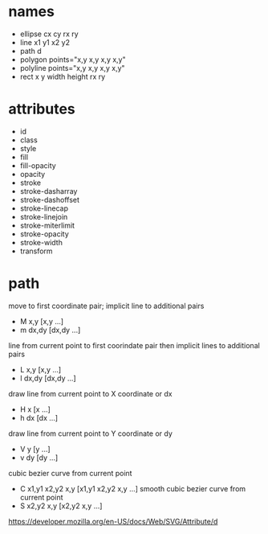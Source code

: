 # names

-   ellipse cx cy rx ry
-   line x1 y1 x2 y2
-   path d
-   polygon points="x,y x,y x,y x,y"
-   polyline points="x,y x,y x,y x,y"
-   rect x y width height rx ry

# attributes

-   id
-   class
-   style
-   fill
-   fill-opacity
-   opacity
-   stroke
-   stroke-dasharray
-   stroke-dashoffset
-   stroke-linecap
-   stroke-linejoin
-   stroke-miterlimit
-   stroke-opacity
-   stroke-width
-   transform

# path

move to first coordinate pair; implicit line to additional pairs
-   M x,y [x,y ...]
-   m dx,dy [dx,dy ...]

line from current point to first coorindate pair then implicit lines to additional pairs
-   L x,y [x,y ...]
-   l dx,dy [dx,dy ...]

draw line from current point to X coordinate or dx
-   H x [x ...]
-   h dx [dx ...]

draw line from current point to Y coordinate or dy
-   V y [y ...]
-   v dy [dy ...]

cubic bezier curve from current point 
-   C x1,y1 x2,y2 x,y [x1,y1 x2,y2 x,y ...]
smooth cubic bezier curve from current point
-   S x2,y2 x,y [x2,y2 x,y ...]

https://developer.mozilla.org/en-US/docs/Web/SVG/Attribute/d

